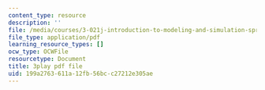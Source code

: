 ```yaml
---
content_type: resource
description: ''
file: /media/courses/3-021j-introduction-to-modeling-and-simulation-spring-2012/199a2763611a12fb56bcc27212e305ae_d3ChB1tDMyI.pdf
file_type: application/pdf
learning_resource_types: []
ocw_type: OCWFile
resourcetype: Document
title: 3play pdf file
uid: 199a2763-611a-12fb-56bc-c27212e305ae
---
```

